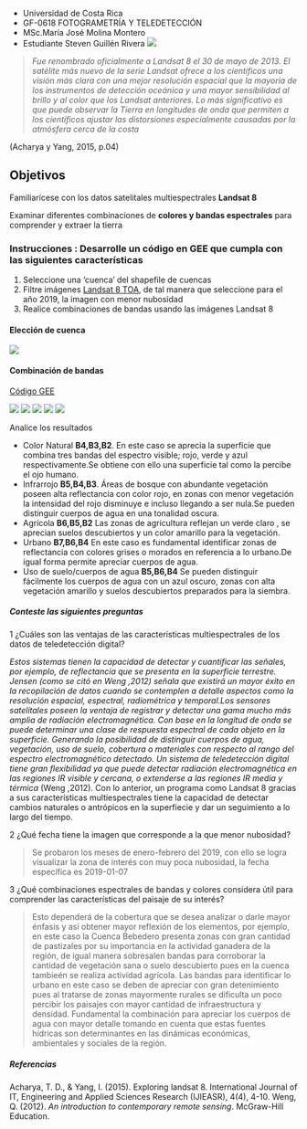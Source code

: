 - Universidad de Costa Rica 
- GF-0618 FOTOGRAMETRÍA Y TELEDETECCIÓN
- MSc.María José Molina Montero
- Estudiante Steven Guillén Rivera
![](landsat.jpg)
> *Fue renombrado oficialmente a Landsat 8 el 30 de mayo de 2013. El satélite más nuevo de la serie Landsat ofrece a los científicos una visión más clara con una mejor resolución espacial que la mayoría de los instrumentos de detección oceánica y una mayor sensibilidad al brillo y al color que los Landsat anteriores. Lo más significativo es que puede observar la Tierra en longitudes de onda que permiten a los científicos ajustar las distorsiones especialmente causadas por la atmósfera cerca de la costa*

(Acharya y Yang, 2015, p.04)
## Objetivos
Familiarícese con los datos satelitales multiespectrales **Landsat 8**  

Examinar diferentes combinaciones de **colores y bandas espectrales** para comprender y extraer la tierra
### Instrucciones : Desarrolle un código en GEE que cumpla con las siguientes características
1.	Seleccione una ‘cuenca’ del shapefile de cuencas
2.	Filtre imágenes [Landsat 8 TOA](https://explorer.earthengine.google.com/#detail/LANDSAT%2FLC08%2FC01%2FT1_TOA), de tal manera que seleccione para el año 2019, la imagen con menor nubosidad
3.	Realice combinaciones de bandas usando las imágenes Landsat 8
#### Elección de cuenca 

![](Bebedero.png)

#### Combinación de bandas

[Código GEE](https://code.earthengine.google.com/e4d50d0954cac6e04bc3e50cef0b661e)

![](Natural.png)
![](Infra.png)
![](agri.png)
![](urb.png)
![](agua.png)

Analice los resultados
- Color Natural **B4,B3,B2**. En este caso se aprecia la superficie que combina tres bandas del espectro visible; rojo, verde y azul respectivamente.Se obtiene con ello una superficie tal como la percibe el ojo humano.
- Infrarrojo **B5,B4,B3**. Áreas de bosque con abundante vegetación poseen alta reflectancia con color rojo, en zonas con menor vegetación la intensidad del rojo disminuye e incluso llegando a ser nula.Se pueden distinguir cuerpos de agua en una tonalidad oscura.
- Agrícola **B6,B5,B2** Las zonas de agricultura reflejan un verde claro , se aprecian suelos descubiertos y un color amarillo para la vegetación.
- Urbano **B7,B6,B4** En este caso es fundamental identificar zonas de reflectancia con colores grises o morados en referencia a lo urbano.De igual forma permite apreciar cuerpos de agua.
- Uso de suelo/cuerpos de agua **B5,B6,B4** Se pueden distinguir fácilmente los cuerpos de agua con un azul oscuro, zonas con alta vegetación amarillo y suelos descubiertos preparados para la siembra.


##### Conteste las siguientes preguntas
1	¿Cuáles son las ventajas de las características multiespectrales de los datos de teledetección digital?

> 
*Estos sistemas tienen la capacidad de detectar y cuantificar las señales, por ejemplo, de reflectancia que se presenta en la superficie terrestre. Jensen (como se citó en Weng ,2012) señala que existirá un mayor éxito en la recopilación de datos cuando se contemplen a detalle aspectos como la resolución espacial, espectral, radiométrica y temporal.Los sensores satelitales poseen la ventaja de registrar y detectar una gama mucho más amplia de radiación electromagnética. Con base en la longitud de onda se puede determinar una clase de respuesta espectral de cada objeto en la superficie. Generando la posibilidad de distinguir cuerpos de agua, vegetación, uso de suelo, cobertura o materiales con respecto al rango del espectro electromagnético detectado. Un sistema de teledetección digital tiene gran flexibilidad ya que puede detectar radiación electromagnética en las regiones IR visible y cercana, o extenderse a las regiones IR media y térmica*
(Weng ,2012). Con lo anterior, un programa como Landsat 8 gracias a sus características multiespectrales tiene la capacidad de detectar cambios naturales o antrópicos en la superfiecie y dar un seguimiento a lo largo del tiempo.

2	¿Qué fecha tiene la imagen que corresponde a la que menor nubosidad?
> Se probaron los meses de enero-febrero del 2019, con ello se logra visualizar la zona de interés con muy poca nubosidad, la fecha específica es 2019-01-07 
 
3	¿Qué combinaciones espectrales de bandas y colores considera útil para comprender las características del paisaje de su interés?
> Esto dependerá de la cobertura que se desea analizar o darle mayor énfasis y así obtener mayor reflexión de los elementos, por ejemplo, en este caso la Cuenca Bebedero presenta zonas con gran cantidad de pastizales por su importancia en la actividad ganadera de la región, de igual manera sobresalen bandas para corroborar la cantidad de vegetación sana o suelo descubierto pues en la cuenca tambieén se realiza actividad agrícola. Las bandas para identificar lo urbano en este caso se deben de apreciar con gran detenimiento pues al tratarse de zonas mayormente rurales se dificulta un poco percibir los paisajes con mayor cantidad de infraestructura y densidad. Fundamental la combinación para apreciar los cuerpos de agua con mayor detalle tomando en cuenta que estas fuentes hídricas son determinantes en las dinámicas económicas, ambientales y sociales de la región. 
##### Referencias
Acharya, T. D., & Yang, I. (2015). Exploring landsat 8. International Journal of IT, Engineering and Applied Sciences Research (IJIEASR), 4(4), 4-10.
Weng, Q. (2012). *An introduction to contemporary remote sensing*. McGraw-Hill Education.

